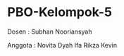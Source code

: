 # PBO-Kelompok-5

Dosen : Subhan Nooriansyah

Anggota : Novita 
          Dyah
          Ifa
          Rikza
          Kevin
